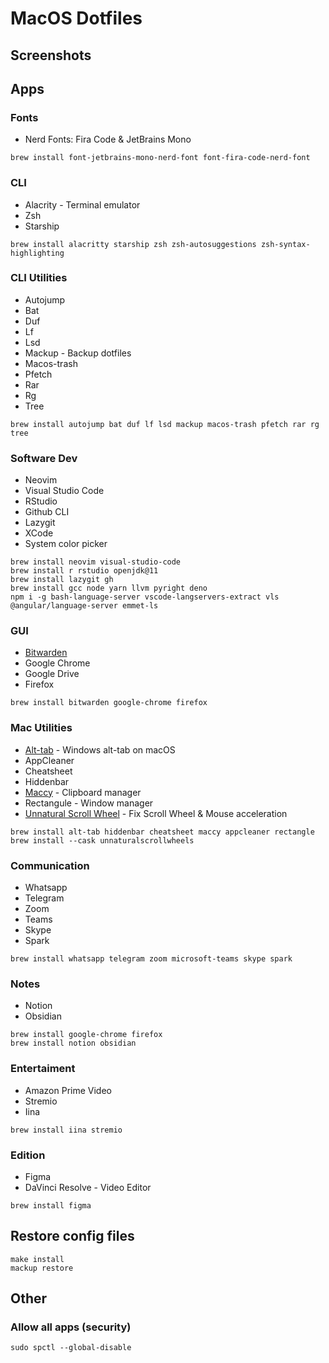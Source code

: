 # MacOS Dotfiles

## Screenshots

## Apps

### Fonts

- Nerd Fonts: Fira Code & JetBrains Mono 

~~~
brew install font-jetbrains-mono-nerd-font font-fira-code-nerd-font
~~~

### CLI

- Alacrity - Terminal emulator
- Zsh
- Starship

~~~
brew install alacritty starship zsh zsh-autosuggestions zsh-syntax-highlighting
~~~

### CLI Utilities

- Autojump 
- Bat 
- Duf
- Lf
- Lsd 
- Mackup - Backup dotfiles
- Macos-trash
- Pfetch 
- Rar
- Rg
- Tree 

~~~
brew install autojump bat duf lf lsd mackup macos-trash pfetch rar rg tree
~~~

### Software Dev

- Neovim 
- Visual Studio Code
- RStudio
- Github CLI
- Lazygit
- XCode
- System color picker

~~~
brew install neovim visual-studio-code
brew install r rstudio openjdk@11
brew install lazygit gh
brew install gcc node yarn llvm pyright deno
npm i -g bash-language-server vscode-langservers-extract vls @angular/language-server emmet-ls
~~~

### GUI

- [Bitwarden](https://bitwarden.com/)
- Google Chrome
- Google Drive
- Firefox

~~~
brew install bitwarden google-chrome firefox
~~~

### Mac Utilities

- [Alt-tab](https://alt-tab-macos.netlify.app/) - Windows alt-tab on macOS
- AppCleaner
- Cheatsheet 
- Hiddenbar 
- [Maccy](https://github.com/p0deje/Maccy) - Clipboard manager
- Rectangule - Window manager
- [Unnatural Scroll Wheel](https://github.com/ther0n/UnnaturalScrollWheels) - Fix Scroll Wheel & Mouse acceleration

~~~
brew install alt-tab hiddenbar cheatsheet maccy appcleaner rectangle
brew install --cask unnaturalscrollwheels
~~~

### Communication

- Whatsapp 
- Telegram
- Zoom 
- Teams 
- Skype
- Spark

~~~
brew install whatsapp telegram zoom microsoft-teams skype spark
~~~

### Notes

- Notion
- Obsidian

~~~
brew install google-chrome firefox
brew install notion obsidian
~~~

### Entertaiment

- Amazon Prime Video
- Stremio
- Iina

~~~
brew install iina stremio  
~~~

### Edition

- Figma
- DaVinci Resolve - Video Editor

~~~
brew install figma
~~~

## Restore config files

~~~
make install
mackup restore
~~~

## Other

### Allow all apps (security)

~~~
sudo spctl --global-disable
~~~

